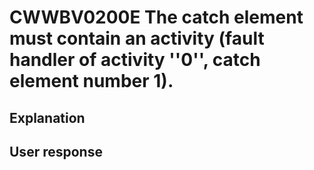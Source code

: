 # CWWBV0200E The catch element must contain an activity (fault handler of activity ''0'', catch element number 1).

## Explanation

## User response